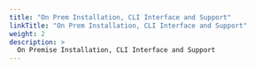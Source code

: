 ```yaml
---
title: "On Prem Installation, CLI Interface and Support"
linkTitle: "On Prem Installation, CLI Interface and Support"
weight: 2
description: >
  On Premise Installation, CLI Interface and Support 
---
```

